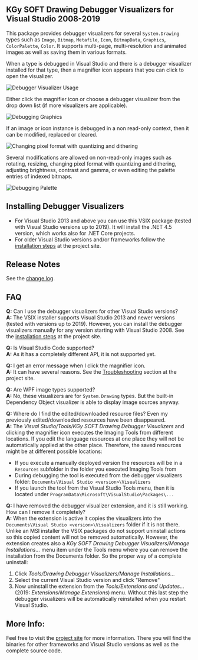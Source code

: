 ## KGy SOFT Drawing Debugger Visualizers for Visual Studio 2008-2019

This package provides debugger visualizers for several `System.Drawing` types such as `Image`, `Bitmap`, `Metafile`, `Icon`, `BitmapData`, `Graphics`, `ColorPalette`, `Color`. It supports multi-page, multi-resolution and animated images as well as saving them in various formats. 

When a type is debugged in Visual Studio and there is a debugger visualizer installed for that type, then a magnifier icon appears that you can click to open the visualizer.

![Debugger Visualizer Usage](https://kgysoft.net/images/DebuggerVisualizerUsage.png)

Either click the magnifier icon or choose a debugger visualizer from the drop down list (if more visualizers are applicable).

![Debugging Graphics](https://kgysoft.net/images/DebugGraphics.png)

If an image or icon instance is debugged in a non read-only context, then it can be modified, replaced or cleared.

![Changing pixel format with quantizing and dithering](https://kgysoft.net/images/Quantizing.png)

Several modifications are allowed on non-read-only images such as rotating, resizing, changing pixel format with quantizing and dithering, adjusting brightness, contrast and gamma, or even editing the palette entries of indexed bitmaps.

![Debugging Palette](https://kgysoft.net/images/DebugPalette.png)

## Installing Debugger Visualizers

* For Visual Studio 2013 and above you can use this VSIX package (tested with Visual Studio versions up to 2019). It will install the .NET 4.5 version, which works also for .NET Core projects.
* For older Visual Studio versions and/or frameworks follow the [installation steps](https://github.com/koszeggy/KGySoft.Drawing.Tools#installing-debugger-visualizers) at the project site.

## Release Notes

See the [change log](https://github.com/koszeggy/KGySoft.Drawing.Tools/blob/master/changelog.txt).

## FAQ

**Q:** Can I use the debugger visualizers for other Visual Studio versions?
<br/>**A:** The VSIX installer supports Visual Studio 2013 and newer versions (tested with versions up to 2019). However, you can install the debugger visualizers manually for any version starting with Visual Studio 2008. See the [installation steps](https://github.com/koszeggy/KGySoft.Drawing.Tools#installing-debugger-visualizers) at the project site.

**Q:** Is Visual Studio Code supported?
<br/>**A:** As it has a completely different API, it is not supported yet.

**Q:** I get an error message when I click the magnifier icon.
<br/>**A:** It can have several reasons. See the [Troubleshooting](https://github.com/koszeggy/KGySoft.Drawing.Tools#troubleshooting) section at the project site.

**Q:** Are WPF image types supported?
<br/>**A:** No, these visualizers are for `System.Drawing` types. But the built-in Dependency Object visualizer is able to display image sources anyway.

**Q:** Where do I find the edited/downloaded resource files? Even my previously edited/downloaded resources have been disappeared.
<br/>**A:** The _Visual Studio/Tools/KGy SOFT Drawing Debugger Visualizers_ and clicking the magnifier icon executes the Imaging Tools from different locations. If you edit the language resources at one place they will not be automatically applied at the other place. Therefore, the saved resources might be at different possible locations:
* If you execute a manually deployed version the resources will be in a `Resources` subfolder in the folder you executed Imaging Tools from
* During debugging the tool is executed from the debugger visualizers folder: `Documents\Visual Studio <version>\Visualizers`
* If you launch the tool from the Visual Studio Tools menu, then it is located under `ProgramData\Microsoft\VisualStudio\Packages\...`

**Q:** I have removed the debugger visualizer extension, and it is still working. How can I remove it completely?
<br/>**A:** When the extension is active it copies the visualizers into the `Documents\Visual Studio <version>\Visualizers` folder if it is not there. Unlike an MSI installer the VSIX packages do not support uninstall actions so this copied content will not be removed automatically. However, the extension creates also a _KGy SOFT  Drawing Debugger Visualizers/Manage Installations..._ menu item under the Tools menu where you can remove the installation from the Documents folder. So the proper way of a complete uninstall:
1. Click _Tools/Drawing Debugger Visualizers/Manage Installations..._
2. Select the current Visual Studio version and click "Remove"
3. Now uninstall the extension from the _Tools/Extensions and Updates..._ (2019: _Extensions/Manage Extensions_) menu. Without this last step the debugger visualizers will be automatically reinstalled when you restart Visual Studio.

## More Info:

Feel free to visit the [project site](https://github.com/koszeggy/KGySoft.Drawing.Tools) for more information. There you will find the binaries for other frameworks and Visual Studio versions as well as the complete source code.